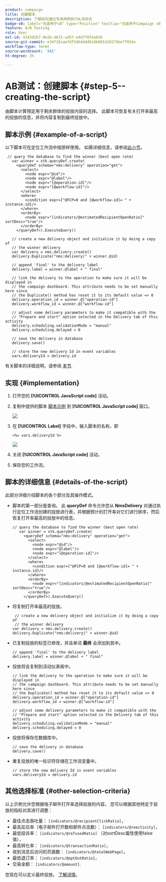 ```yaml
---
product: campaign
title: 创建脚本
description: 了解如何通过专用用例执行A/B测试
badge-v8: label="也适用于v8" type="Positive" tooltip="也适用于Campaign v8"
feature: A/B Testing
role: User
exl-id: 4143d1b7-0e2b-4672-ad57-e4d7f8fea028
source-git-commit: e34718caefdf5db4ddd61db601420274be77054e
workflow-type: tm+mt
source-wordcount: '341'
ht-degree: 3%

---
```


# AB测试：创建脚本 {#step-5--creating-the-script}


由脚本计算预定用于剩余群体的投放内容的选择。 此脚本可恢复有关打开率最高的投放的信息，并将内容复制到最终投放中。

## 脚本示例 {#example-of-a-script}

以下脚本可在定位工作流中按原样使用。 如需详细信息，请参阅[此小节](#implementation)。

```
 // query the database to find the winner (best open rate)
   var winner = xtk.queryDef.create(
     <queryDef schema="nms:delivery" operation="get">
       <select>
         <node expr="@id"/>
         <node expr="@label"/>
         <node expr="[@operation-id]"/>
         <node expr="[@workflow-id]"/>
       </select>
       <where>
         <condition expr={"@FCP=0 and [@workflow-id]= " + instance.id}/>
       </where>
       <orderBy>
         <node expr="[indicators/@estimatedRecipientOpenRatio]" sortDesc="true"/>
       </orderBy>
     </queryDef>).ExecuteQuery()
   
   // create a new delivery object and initialize it by doing a copy of
   // the winner delivery
   var delivery = nms.delivery.create()
   delivery.Duplicate("nms:delivery|" + winner.@id)

   // append 'final' to the delivery label
   delivery.label = winner.@label + " final"

   // link the delivery to the operation to make sure it will be displayed in
   // the campaign dashboard. This attribute needs to be set manually here since 
   // the Duplicate() method has reset it to its default value => 0
   delivery.operation_id = winner.@["operation-id"]
   delivery.workflow_id = winner.@["workflow-id"]

   // adjust some delivery parameters to make it compatible with the 
   // "Prepare and start" option selected in the Delivery tab of this activity
   delivery.scheduling.validationMode = "manual"
   delivery.scheduling.delayed = 0
 
   // save the delivery in database
   delivery.save()
 
   // store the new delivery Id in event variables
   vars.deliveryId = delivery.id
```

有关脚本的详细说明，请参阅 [本节](#details-of-the-script).

## 实现 {#implementation}

1. 打开您的 **[!UICONTROL JavaScript code]** 活动。
1. 复制中提供的脚本 [脚本示例](#example-of-a-script) 到 **[!UICONTROL JavaScript code]** 窗口。

   ![](assets/use_case_abtesting_configscript_002.png)

1. 在 **[!UICONTROL Label]** 字段中，输入脚本的名称，即

   ```
   <%= vars.deliveryId %>
   ```

   ![](assets/use_case_abtesting_configscript_003.png)

1. 关闭 **[!UICONTROL JavaScript code]** 活动。
1. 保存您的工作流。

## 脚本的详细信息 {#details-of-the-script}

此部分详细介绍脚本的各个部分及其操作模式。

* 脚本的第一部分是查询。 此 **queryDef** 命令允许您从 **NmsDelivery** 对通过执行定位工作流创建的投放进行表，并根据预计的打开率对它们进行排序，然后恢复打开率最高的投放中的信息。

  ```
  // query the database to find the winner (best open rate)
     var winner = xtk.queryDef.create(
       <queryDef schema="nms:delivery" operation="get">
         <select>
           <node expr="@id"/>
           <node expr="@label"/>
           <node expr="[@operation-id]"/>
         </select>
         <where>
           <condition expr={"@FCP=0 and [@workflow-id]= " + instance.id}/>
         </where>
         <orderBy>
           <node expr="[indicators/@estimatedRecipientOpenRatio]" sortDesc="true"/>
         </orderBy>
       </queryDef>).ExecuteQuery()
  ```

* 将复制打开率最高的投放。

  ```
   // create a new delivery object and initialize it by doing a copy of
   // the winner delivery
  var delivery = nms.delivery.create()
  delivery.Duplicate("nms:delivery|" + winner.@id)
  ```

* 已复制投放的标签已修改，并且单词 **最终** 会添加到其中。

  ```
  // append 'final' to the delivery label
  delivery.label = winner.@label + " final"
  ```

* 投放将会复制到活动仪表板中。

  ```
  // link the delivery to the operation to make sure it will be displayed in
  // the campaign dashboard. This attribute needs to be set manually here since 
  // the Duplicate() method has reset it to its default value => 0
  delivery.operation_id = winner.@["operation-id"]
  delivery.workflow_id = winner.@["workflow-id"]
  ```

  ```
  // adjust some delivery parameters to make it compatible with the 
  // "Prepare and start" option selected in the Delivery tab of this activity
  delivery.scheduling.validationMode = "manual"
  delivery.scheduling.delayed = 0
  ```

* 投放将保存在数据库中。

  ```
  // save the delivery in database
  delivery.save()
  ```

* 重复投放的唯一标识符存储在工作流变量中。

  ```
  // store the new delivery Id in event variables
  vars.deliveryId = delivery.id
  ```

## 其他选择标准 {#other-selection-criteria}

以上示例允许您根据电子邮件打开率选择投放的内容。 您可以根据其他特定于投放的指标对其进行调整：

* 最佳点击吞吐量： `[indicators/@recipientClickRatio]`，
* 最高反应率（电子邮件打开数和邮件点击数）： `[indicators/@reactivity]`，
* 最低投诉率： `[indicators/@refusedRatio]` （对sortDesc属性使用false值），
* 最高转化率： `[indicators/@transactionRatio]`，
* 收到消息后访问的页面数： `[indicators/@totalWebPage]`，
* 最低退订率： `[indicators/@optOutRatio]`，
* 交易金额： `[indicators/@amount]`.

您现在可以定义最终投放。 [了解详情](a-b-testing-uc-final-delivery.md)。
